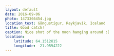 ```yaml
---
layout: default
date: 2016-09-06
photo: 1473366454.jpg
location_text: Göngustígur, Reykjavík, Iceland
title: Good catch!
caption: Nice shot of the moon hanging around :)
location:
    latitude: 64.1512815
    longitude: -21.9594222
---
```


